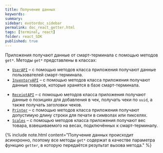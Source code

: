 ```yaml
---
title: Получение данных
keywords:
summary:
sidebar: evotordoc_sidebar
permalink: doc_react_getter.html
tags: [terminal, react]
folder: react_SDK
published: true
---
```


Приложения получают данные от смарт-терминала с помощью методов `get*`.
Методы `get*` представлены в классах:

* [`UserAPI`](./react_reference_userapi.html) – с помощью методов класса приложения получают данные пользователей смарт-терминала.
* [`InventoryAPI`](./react_reference_inventoryapi.html) – с помощью методов класса приложения получают данные товаров, которые хранятся в базе смарт-терминала.
<!-- * [`Navigation API`](./react_reference_navigationapi.html) – с помощью методов интерфейса приложения могут получать намерения платежей или изменения чеков продажи и возврата. -->
* [`ReceiptAPI`](./react_reference_receiptapi.html) – с помощью методов класса приложения получают данные о позициях для добавления в чек, получать чеки по `uuid`, а также получать заголовки чеков.
* [`Printer`](./react_reference_devicesprinter.html) – с помощью методов класса приложения получают допустимую длину строки для печати в символах или пикселях.
* [`Scales`](./react_reference_devicesscales.html) – с помощью методов класса приложения получают вес товара, взвешиваемого на весах, подключённых к смарт-терминалу.

{% include note.html content="Получение данных происходит асинхронно, поэтому все методы `get*` содержат в качестве параметра функцию `getter`, в которую передаётся результат вызова метода." %}
